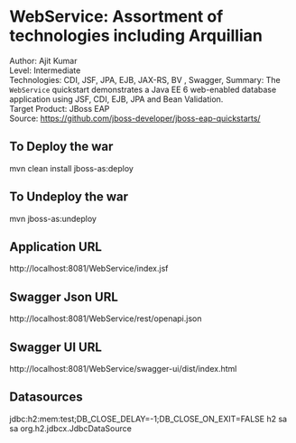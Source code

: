 WebService: Assortment of technologies including Arquillian
========================
Author: Ajit Kumar  
Level: Intermediate  
Technologies: CDI, JSF, JPA, EJB, JAX-RS, BV , Swagger, 
Summary: The `WebService` quickstart demonstrates a Java EE 6 web-enabled database application using JSF, CDI, EJB, JPA and Bean Validation.  
Target Product: JBoss EAP  
Source: <https://github.com/jboss-developer/jboss-eap-quickstarts/>  

To Deploy the war
--------------------
mvn clean install jboss-as:deploy


To Undeploy the war
--------------------
mvn jboss-as:undeploy

Application URL
----------------
http://localhost:8081/WebService/index.jsf

Swagger Json URL
----------------
http://localhost:8081/WebService/rest/openapi.json

Swagger UI URL
---------------
http://localhost:8081/WebService/swagger-ui/dist/index.html



Datasources
--------------
<datasources>
                <datasource jndi-name="java:jboss/datasources/ExampleDS" pool-name="ExampleDS" enabled="true" use-java-context="true" statistics-enabled="${wildfly.datasources.statistics-enabled:${wildfly.statistics-enabled:false}}">
                    <connection-url>jdbc:h2:mem:test;DB_CLOSE_DELAY=-1;DB_CLOSE_ON_EXIT=FALSE</connection-url>
                    <driver>h2</driver>
                    <security>
                        <user-name>sa</user-name>
                        <password>sa</password>
                    </security>
                </datasource>
                <drivers>
                    <driver name="h2" module="com.h2database.h2">
                        <xa-datasource-class>org.h2.jdbcx.JdbcDataSource</xa-datasource-class>
                    </driver>
                </drivers>
            </datasources>